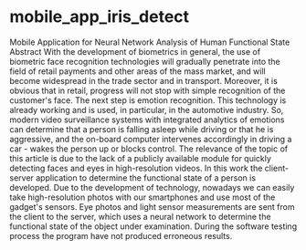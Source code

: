 # mobile_app_iris_detect
Mobile Application for Neural Network Analysis of Human Functional State
Abstract   With the development of biometrics in general, the use of biometric face recognition technologies will gradually penetrate into the field of retail payments and other areas of the mass market, and will become widespread in the trade sector and in transport. Moreover, it is obvious that in retail, progress will not stop with simple recognition of the customer's face. The next step is emotion recognition. This technology is already working and is used, in particular, in the automotive industry. So, modern video surveillance systems with integrated analytics of emotions can determine that a person is falling asleep while driving or that he is aggressive, and the on-board computer intervenes accordingly in driving a car - wakes the person up or blocks control. The relevance of the topic of this article is due to the lack of a publicly available module for quickly detecting faces and eyes in high-resolution videos. In this work the client-server application to determine the functional state of a person is developed. Due to the development of technology, nowadays we can easily take high-resolution photos with our smartphones and use most of the gadget's sensors. Eye photos and light sensor measurements are sent from the client to the server, which uses a neural network to determine the functional state of the object under examination. During the software testing process the program have not produced erroneous results.
